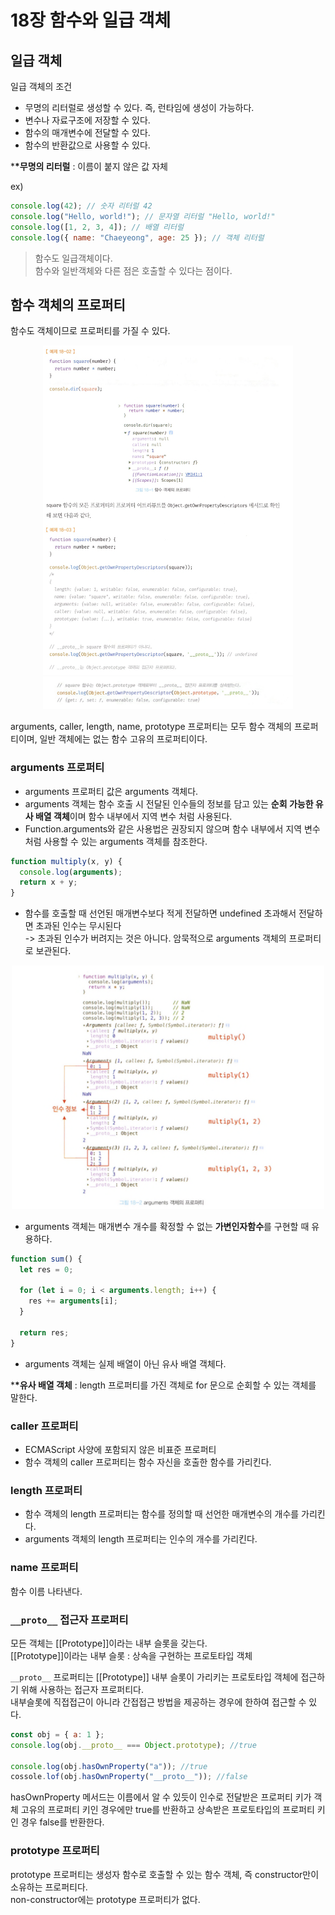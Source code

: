 # 18장 함수와 일급 객체

## 일급 객체

일급 객체의 조건

- 무명의 리터럴로 생성할 수 있다. 즉, 런타임에 생성이 가능하다.
- 변수나 자료구조에 저장할 수 있다.
- 함수의 매개변수에 전달할 수 있다.
- 함수의 반환값으로 사용할 수 있다.

\***\*무명의 리터럴** : 이름이 붙지 않은 값 자체

ex)

```jsx
console.log(42); // 숫자 리터럴 42
console.log("Hello, world!"); // 문자열 리터럴 "Hello, world!"
console.log([1, 2, 3, 4]); // 배열 리터럴
console.log({ name: "Chaeyeong", age: 25 }); // 객체 리터럴
```

> 함수도 일급객체이다.  
> 함수와 일반객체와 다른 점은 호출할 수 있다는 점이다.

## 함수 객체의 프로퍼티

함수도 객체이므로 프로퍼티를 가질 수 있다.

<div style="text-align: center;">
  <img src="image/1.png" alt="함수의 프로퍼티" style="width: 400px;" />
</div>

<div style="text-align: center;">
  <img src="image/2.png" alt="함수의 프로퍼티" style="width: 400px;" />
</div>

arguments, caller, length, name, prototype 프로퍼티는 모두 함수 객체의 프로퍼티이며, 일반 객체에는 없는 함수 고유의 프로퍼티이다.

### arguments 프로퍼티

- arguments 프로퍼티 값은 arguments 객체다.
- arguments 객체는 함수 호출 시 전달된 인수들의 정보를 담고 있는 **순회 가능한 유사 배열 객체**이며 함수 내부에서 지역 변수 처럼 사용된다.
- Function.arguments와 같은 사용법은 권장되지 않으며 함수 내부에서 지역 변수처럼 사용할 수 있는 arguments 객체를 참조한다.

```jsx
function multiply(x, y) {
  console.log(arguments);
  return x + y;
}
```

- 함수를 호출할 때 선언된 매개변수보다 적게 전달하면 undefined 초과해서 전달하면 초과된 인수는 무시된다  
  -> 초과된 인수가 버려지는 것은 아니다. 암묵적으로 arguments 객체의 프로퍼티로 보관된다.

<div style="text-align: center;">
  <img src="image/3.png" alt="함수의 프로퍼티" style="width: 500px;" />
</div>

- arguments 객체는 매개변수 개수를 확정할 수 없는 **가변인자함수**를 구현할 때 유용하다.

```jsx
function sum() {
  let res = 0;

  for (let i = 0; i < arguments.length; i++) {
    res += arguments[i];
  }

  return res;
}
```

- arguments 객체는 실제 배열이 아닌 유사 배열 객체다.

\***\*유사 배열 객체** : length 프로퍼티를 가진 객체로 for 문으로 순회할 수 있는 객체를 말한다.

### caller 프로퍼티

- ECMAScript 사양에 포함되지 않은 비표준 프로퍼티
- 함수 객체의 caller 프로퍼티는 함수 자신을 호출한 함수를 가리킨다.

### length 프로퍼티

- 함수 객체의 length 프로퍼티는 함수를 정의할 때 선언한 매개변수의 개수를 가리킨다.
- arguments 객체의 length 프로퍼티는 인수의 개수를 가리킨다.

### name 프로퍼티

함수 이름 나타낸다.

### `__proto__` 접근자 프로퍼티

모든 객체는 [[Prototype]]이라는 내부 슬롯을 갖는다.  
[[Prototype]]이라는 내부 슬롯 : 상속을 구현하는 프로토타입 객체

`__proto__` 프로퍼티는 [[Prototype]] 내부 슬롯이 가리키는 프로토타입 객체에 접근하기 위해 사용하는 접근자 프로퍼티다.  
내부슬롯에 직접접근이 아니라 간접접근 방법을 제공하는 경우에 한하여 접근할 수 있다.

```jsx
const obj = { a: 1 };
console.log(obj.__proto__ === Object.prototype); //true

console.log(obj.hasOwnProperty("a")); //true
cossole.lof(obj.hasOwnProperty("__proto__")); //false
```

hasOwnProperty 메서드는 이름에서 알 수 있듯이 인수로 전달받은 프로퍼티 키가 객체 고유의 프로퍼티 키인 경우에만 true를 반환하고 상속받은 프로토타입의 프로퍼티 키인 경우 false를 반환한다.

### prototype 프로퍼티

prototype 프로퍼티는 생성자 함수로 호출할 수 있는 함수 객체, 즉 constructor만이 소유하는 프로퍼티다.  
non-constructor에는 prototype 프로퍼티가 없다.
